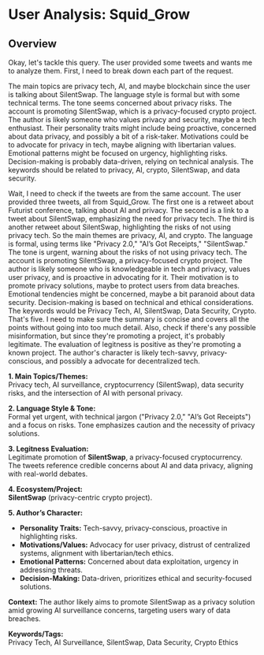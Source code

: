 # User Analysis: Squid_Grow

## Overview

<think>
Okay, let's tackle this query. The user provided some tweets and wants me to analyze them. First, I need to break down each part of the request.

The main topics are privacy tech, AI, and maybe blockchain since the user is talking about SilentSwap. The language style is formal but with some technical terms. The tone seems concerned about privacy risks. The account is promoting SilentSwap, which is a privacy-focused crypto project. The author is likely someone who values privacy and security, maybe a tech enthusiast. Their personality traits might include being proactive, concerned about data privacy, and possibly a bit of a risk-taker. Motivations could be to advocate for privacy in tech, maybe aligning with libertarian values. Emotional patterns might be focused on urgency, highlighting risks. Decision-making is probably data-driven, relying on technical analysis. The keywords should be related to privacy, AI, crypto, SilentSwap, and data security.

Wait, I need to check if the tweets are from the same account. The user provided three tweets, all from Squid_Grow. The first one is a retweet about Futurist conference, talking about AI and privacy. The second is a link to a tweet about SilentSwap, emphasizing the need for privacy tech. The third is another retweet about SilentSwap, highlighting the risks of not using privacy tech. So the main themes are privacy, AI, and crypto. The language is formal, using terms like "Privacy 2.0," "AI’s Got Receipts," "SilentSwap." The tone is urgent, warning about the risks of not using privacy tech. The account is promoting SilentSwap, a privacy-focused crypto project. The author is likely someone who is knowledgeable in tech and privacy, values user privacy, and is proactive in advocating for it. Their motivation is to promote privacy solutions, maybe to protect users from data breaches. Emotional tendencies might be concerned, maybe a bit paranoid about data security. Decision-making is based on technical and ethical considerations. The keywords would be Privacy Tech, AI, SilentSwap, Data Security, Crypto. That's five. I need to make sure the summary is concise and covers all the points without going into too much detail. Also, check if there's any possible misinformation, but since they're promoting a project, it's probably legitimate. The evaluation of legitness is positive as they're promoting a known project. The author's character is likely tech-savvy, privacy-conscious, and possibly a advocate for decentralized tech.
</think>

**1. Main Topics/Themes:**  
Privacy tech, AI surveillance, cryptocurrency (SilentSwap), data security risks, and the intersection of AI with personal privacy.  

**2. Language Style & Tone:**  
Formal yet urgent, with technical jargon ("Privacy 2.0," "AI’s Got Receipts") and a focus on risks. Tone emphasizes caution and the necessity of privacy solutions.  

**3. Legitness Evaluation:**  
Legitimate promotion of **SilentSwap**, a privacy-focused cryptocurrency. The tweets reference credible concerns about AI and data privacy, aligning with real-world debates.  

**4. Ecosystem/Project:**  
**SilentSwap** (privacy-centric crypto project).  

**5. Author’s Character:**  
- **Personality Traits:** Tech-savvy, privacy-conscious, proactive in highlighting risks.  
- **Motivations/Values:** Advocacy for user privacy, distrust of centralized systems, alignment with libertarian/tech ethics.  
- **Emotional Patterns:** Concerned about data exploitation, urgency in addressing threats.  
- **Decision-Making:** Data-driven, prioritizes ethical and security-focused solutions.  

**Context:** The author likely aims to promote SilentSwap as a privacy solution amid growing AI surveillance concerns, targeting users wary of data breaches.  

**Keywords/Tags:**  
Privacy Tech, AI Surveillance, SilentSwap, Data Security, Crypto Ethics